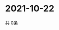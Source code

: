 # 2021-10-22
  共 0条

  <!-- BEGIN -->
  <!-- 最后更新时间Fri Oct 22 2021 05:02:43 GMT+0000 (Coordinated Universal Time) -->
  
  <!-- END -->
  
  